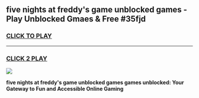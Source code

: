 
## five nights at freddy's game unblocked games - Play Unblocked Gmaes & Free #35fjd
<h3>
<a href="https://premium.freeplayer.one?title=five_nights_at_freddy's_game_unblocked_games&ref=03M">CLICK TO PLAY</a></h3>
<hr>

<h3>
<a href="https://premium.freeplayer.one?title=five_nights_at_freddy's_game_unblocked_games&ref=03M">CLICK 2 PLAY</a>
  
</h3>

<a href="https://premium.freeplayer.one?title=five_nights_at_freddy's_game_unblocked_games&ref=03M"><img src="https://clearcache.store/games.png"></a>


**five nights at freddy's game unblocked games games unblocked: Your Gateway to Fun and Accessible Online Gaming**
